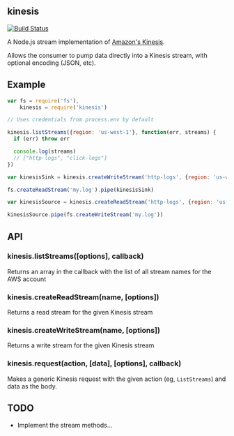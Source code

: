 kinesis
-------

[![Build Status](https://secure.travis-ci.org/mhart/kinesis.png?branch=master)](http://travis-ci.org/mhart/kinesis)

A Node.js stream implementation of [Amazon's Kinesis](http://docs.aws.amazon.com/kinesis/latest/APIReference/).

Allows the consumer to pump data directly into a Kinesis stream, with optional encoding (JSON, etc).

Example
-------

```js
var fs = require('fs'),
    kinesis = require('kinesis')

// Uses credentials from process.env by default

kinesis.listStreams({region: 'us-west-1'}, function(err, streams) {
  if (err) throw err

  console.log(streams)
  // ["http-logs", "click-logs"]
})

var kinesisSink = kinesis.createWriteStream('http-logs', {region: 'us-west-1', encoding: 'json'})

fs.createReadStream('my.log').pipe(kinesisSink)

var kinesisSource = kinesis.createReadStream('http-logs', {region: 'us-west-1', encoding: 'json'})

kinesisSource.pipe(fs.createWriteStream('my.log'))
```

API
---

### kinesis.listStreams([options], callback)

Returns an array in the callback with the list of all stream names for the AWS account

### kinesis.createReadStream(name, [options])

Returns a read stream for the given Kinesis stream

### kinesis.createWriteStream(name, [options])

Returns a write stream for the given Kinesis stream

### kinesis.request(action, [data], [options], callback)

Makes a generic Kinesis request with the given action (eg, `ListStreams`) and data as the body.

TODO
----

- Implement the stream methods...
